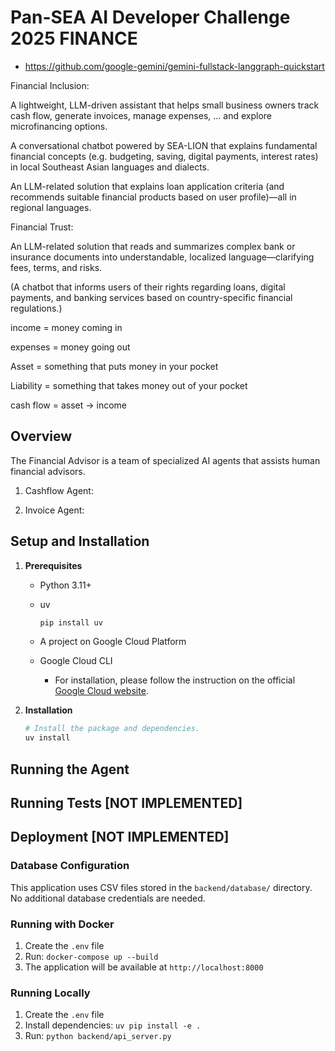# Pan-SEA AI Developer Challenge 2025 FINANCE

- https://github.com/google-gemini/gemini-fullstack-langgraph-quickstart

Financial Inclusion:

A lightweight, LLM-driven assistant that helps small business owners track cash flow, generate invoices, manage expenses, ... and explore microfinancing options.

A conversational chatbot powered by SEA-LION that explains fundamental financial concepts (e.g. budgeting, saving, digital payments, interest rates) in local Southeast Asian languages and dialects.

An LLM-related solution that explains loan application criteria (and recommends suitable financial products based on user profile)—all in regional languages.

Financial Trust:

An LLM-related solution that reads and summarizes complex bank or insurance documents into understandable, localized language—clarifying fees, terms, and risks.

(A chatbot that informs users of their rights regarding loans, digital payments, and banking services based on country-specific financial regulations.)

income = money coming in

expenses = money going out

Asset = something that puts money in your pocket

Liability = something that takes money out of your pocket

cash flow = asset -> income

## Overview

The Financial Advisor is a team of specialized AI agents that assists human financial advisors.

1. Cashflow Agent: 

2. Invoice Agent: 

## Setup and Installation

1.  **Prerequisites**

    *   Python 3.11+
    *   uv

        ```bash
        pip install uv
        ```

    * A project on Google Cloud Platform
    * Google Cloud CLI
        *   For installation, please follow the instruction on the official
            [Google Cloud website](https://cloud.google.com/sdk/docs/install).

2.  **Installation**

    ```bash
    # Install the package and dependencies.
    uv install
    ```


## Running the Agent

## Running Tests [NOT IMPLEMENTED]

## Deployment [NOT IMPLEMENTED]

### Database Configuration

This application uses CSV files stored in the `backend/database/` directory. No additional database credentials are needed.

### Running with Docker

1. Create the `.env` file
2. Run: `docker-compose up --build`
3. The application will be available at `http://localhost:8000`

### Running Locally

1. Create the `.env` file
2. Install dependencies: `uv pip install -e .`
3. Run: `python backend/api_server.py`
